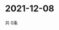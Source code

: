 # 2021-12-08
  共 0条

  <!-- BEGIN -->
  <!-- 最后更新时间Wed Dec 08 2021 17:13:33 GMT+0000 (Coordinated Universal Time) -->
  
  <!-- END -->
  
  